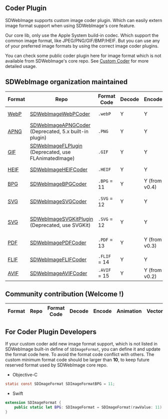 ## Coder Plugin
SDWebImage supports custom image coder plugin. Which can easily extern image format support when using SDWebImage's core feature.

Our core lib, only use the Apple System build-in codec. Which support the common image format, like JPEG/PNG/GIF/BMP/HEIF. But you can use any of your preferred image formats by using the correct image coder plugins.

You can check some public coder plugin here for image format which is not available from SDWebImage's core repo. See [Custom Coder](https://github.com/rs/SDWebImage/wiki/Advanced-Usage#custom-coder-420) for more detailed usage.

## SDWebImage organization maintained
| Format | Repo | Format Code | Decode | Encode | Animation | Progressive | Thumbnail |
| --- | --- | --- | --- | --- | --- | --- | --- |
| [WebP](https://developers.google.com/speed/webp/) | [SDWebImageWebPCoder](https://github.com/SDWebImage/SDWebImageWebPCoder) | `.webP` | Y | Y | Y | Y | Y (from v0.4.0) |
| [APNG](https://en.wikipedia.org/wiki/APNG) | [SDWebImageAPNGCoder](https://github.com/SDWebImage/SDWebImageAPNGCoder) (Deprecated, 5.x built-in plugin) | `.PNG` | Y | Y | Y | Y | N |
| [GIF](https://en.wikipedia.org/wiki/GIF) | [SDWebImageFLPlugin](https://github.com/SDWebImage/SDWebImageFLPlugin) (Deprecated, use FLAnimatedImage) | `.GIF` | Y | Y | N | N | N |
| [HEIF](http://nokiatech.github.io/heif/) | [SDWebImageHEIFCoder](https://github.com/SDWebImage/SDWebImageHEIFCoder) | `.HEIF` | Y | Y | N | N | Y (from v0.7.0) |
| [BPG](https://bellard.org/bpg/) | [SDWebImageBPGCoder](https://github.com/SDWebImage/SDWebImageBPGCoder) | `.BPG` = 11 | Y | Y (from v0.4) | Y | N | N |
| [SVG](https://en.wikipedia.org/wiki/Scalable_Vector_Graphics) | [SDWebImageSVGCoder](https://github.com/SDWebImage/SDWebImageSVGCoder) | `.SVG` = 12 | Y | Y | N | N | Y (Vector from v1.4.0) |
| [SVG](https://en.wikipedia.org/wiki/Scalable_Vector_Graphics) | [SDWebImageSVGKitPlugin](https://github.com/SDWebImage/SDWebImageSVGKitPlugin) (Deprecated, use SVGKit) | `.SVG` = 12 | Y | Y | N | N | Y (Vector from v1.1.0) |
| [PDF](https://en.wikipedia.org/wiki/PDF) | [SDWebImagePDFCoder](https://github.com/SDWebImage/SDWebImagePDFCoder) | `.PDF` = 13 | Y | Y (from v0.3) | N | N | Y (Vector from v0.6.0) |
| [FLIF](https://flif.info/) | [SDWebImageFLIFCoder](https://github.com/SDWebImage/SDWebImageFLIFCoder) | `.FLIF` = 14 | Y | Y | Y | Y | N |
| [AVIF](https://aomediacodec.github.io/av1-avif) | [SDWebImageAVIFCoder](https://github.com/SDWebImage/SDWebImageAVIFCoder) | `.AVIF` = 15 | Y | Y (from v0.2) | N | N | N |

## Community contribution (Welcome !)
| Format | Repo | Format Code | Decode | Encode | Animation | Vector |
| ------ | ---- | ----------- | ------ | ------ | -------- | ------- |


## For Coder Plugin Developers

If your custom coder add new image format support, which is not listed in SDWebImage built-in define of `SDImageFormat`, you can define it and update the format code here. To avoid the format code conflict with others. The custom minimum format code should be larger than **10**, to keep future reserved format used by SDWebImage core repo.

+ Objective-C

```objectivec
static const SDImageFormat SDImageFormatBPG = 11;
```

+ Swift

```swift
extension SDImageFormat {
    public static let BPG: SDImageFormat = SDImageFormat(rawValue: 11)
}
```

